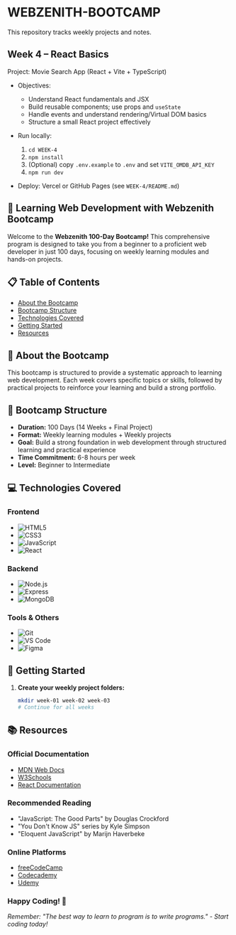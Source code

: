 # WEBZENITH-BOOTCAMP

This repository tracks weekly projects and notes.

## Week 4 – React Basics

Project: Movie Search App (React + Vite + TypeScript)

- Objectives:
   - Understand React fundamentals and JSX
   - Build reusable components; use props and `useState`
   - Handle events and understand rendering/Virtual DOM basics
   - Structure a small React project effectively

- Run locally:
   1. `cd WEEK-4`
   2. `npm install`
   3. (Optional) copy `.env.example` to `.env` and set `VITE_OMDB_API_KEY`
   4. `npm run dev`

- Deploy: Vercel or GitHub Pages (see `WEEK-4/README.md`)


## 🚀 Learning Web Development with Webzenith Bootcamp

Welcome to the **Webzenith 100-Day Bootcamp!** This comprehensive program is designed to take you from a beginner to a proficient web developer in just 100 days, focusing on weekly learning modules and hands-on projects.

## 📋 Table of Contents

- [About the Bootcamp](#about-the-bootcamp)
- [Bootcamp Structure](#bootcamp-structure)
- [Technologies Covered](#technologies-covered)
- [Getting Started](#getting-started)
- [Resources](#resources)

## 📖 About the Bootcamp

This bootcamp is structured to provide a systematic approach to learning web development. Each week covers specific topics or skills, followed by practical projects to reinforce your learning and build a strong portfolio.

## 📅 Bootcamp Structure

- **Duration:** 100 Days (14 Weeks + Final Project)
- **Format:** Weekly learning modules + Weekly projects
- **Goal:** Build a strong foundation in web development through structured learning and practical experience
- **Time Commitment:** 6-8 hours per week
- **Level:** Beginner to Intermediate

## 💻 Technologies Covered

### Frontend

- ![HTML5](https://img.shields.io/badge/-HTML5-E34F26?logo=html5&logoColor=white)
- ![CSS3](https://img.shields.io/badge/-CSS3-1572B6?logo=css3&logoColor=white)
- ![JavaScript](https://img.shields.io/badge/-JavaScript-F7DF1E?logo=javascript&logoColor=black)
- ![React](https://img.shields.io/badge/-React-61DAFB?logo=react&logoColor=black)

### Backend

- ![Node.js](https://img.shields.io/badge/-Node.js-339933?logo=node.js&logoColor=white)
- ![Express](https://img.shields.io/badge/-Express-000000?logo=express&logoColor=white)
- ![MongoDB](https://img.shields.io/badge/-MongoDB-47A248?logo=mongodb&logoColor=white)

### Tools & Others

- ![Git](https://img.shields.io/badge/-Git-F05032?logo=git&logoColor=white)
- ![VS Code](https://img.shields.io/badge/-VS%20Code-007ACC?logo=visual-studio-code&logoColor=white)
- ![Figma](https://img.shields.io/badge/-Figma-F24E1E?logo=figma&logoColor=white)

## 🏁 Getting Started
1. **Create your weekly project folders:**

   ```bash
   mkdir week-01 week-02 week-03
   # Continue for all weeks
   ```

## 📚 Resources

### Official Documentation

- [MDN Web Docs](https://developer.mozilla.org/)
- [W3Schools](https://www.w3schools.com/)
- [React Documentation](https://reactjs.org/docs/)

### Recommended Reading

- "JavaScript: The Good Parts" by Douglas Crockford
- "You Don't Know JS" series by Kyle Simpson
- "Eloquent JavaScript" by Marijn Haverbeke

### Online Platforms

- [freeCodeCamp](https://www.freecodecamp.org/)
- [Codecademy](https://www.codecademy.com/)
- [Udemy](https://www.udemy.com/)

### Happy Coding! 🎉

*Remember: "The best way to learn to program is to write programs." - Start coding today!*